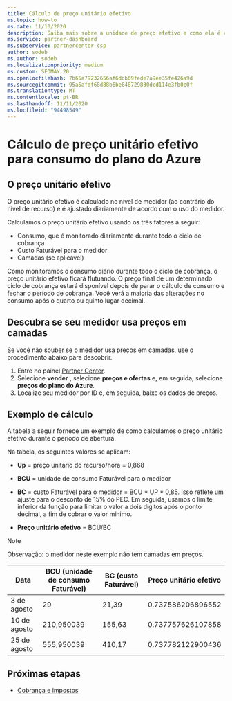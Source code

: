 ```yaml
---
title: Cálculo de preço unitário efetivo
ms.topic: how-to
ms.date: 11/10/2020
description: Saiba mais sobre a unidade de preço efetivo e como ela é calculada. Inclui um cálculo de exemplo.
ms.service: partner-dashboard
ms.subservice: partnercenter-csp
author: sodeb
ms.author: sodeb
ms.localizationpriority: medium
ms.custom: SEOMAY.20
ms.openlocfilehash: 7b65a79232656af6ddb69fede7a9ee35fe426a9d
ms.sourcegitcommit: 95a5afdf68d88b6be848729830dcd114e3fb0c0f
ms.translationtype: MT
ms.contentlocale: pt-BR
ms.lasthandoff: 11/11/2020
ms.locfileid: "94498549"
---
```

# <a name="effective-unit-price-calculation-for-azure-plan-consumption"></a>Cálculo de preço unitário efetivo para consumo do plano do Azure

## <a name="the-effective-unit-price"></a>O preço unitário efetivo

O preço unitário efetivo é calculado no nível de medidor (ao contrário do nível de recurso) e é ajustado diariamente de acordo com o uso do medidor.

Calculamos o preço unitário efetivo usando os três fatores a seguir:

- Consumo, que é monitorado diariamente durante todo o ciclo de cobrança
- Custo Faturável para o medidor
- Camadas (se aplicável)

Como monitoramos o consumo diário durante todo o ciclo de cobrança, o preço unitário efetivo ficará flutuando. O preço final de um determinado ciclo de cobrança estará disponível depois de parar o cálculo de consumo e fechar o período de cobrança. Você verá a maioria das alterações no consumo após o quarto ou quinto lugar decimal.

## <a name="find-out-whether-your-meter-uses-tiered-pricing"></a>Descubra se seu medidor usa preços em camadas

Se você não souber se o medidor usa preços em camadas, use o procedimento abaixo para descobrir. 

1. Entre no painel [Partner Center](https://partner.microsoft.com/dashboard/).
2. Selecione **vender** , selecione **preços e ofertas** e, em seguida, selecione **preços do plano do Azure**.
3. Localize seu medidor por ID e, em seguida, baixe os dados de preços. 

## <a name="sample-calculation"></a>Exemplo de cálculo

A tabela a seguir fornece um exemplo de como calculamos o preço unitário efetivo durante o período de abertura.

Na tabela, os seguintes valores se aplicam: 

- **Up** = preço unitário do recurso/hora = 0,868

- **BCU** = unidade de consumo Faturável para o medidor

- **BC** = custo Faturável para o medidor = BCU * UP * 0,85. Isso reflete um ajuste para o desconto de 15% do PEC. Em seguida, usamos o limite inferior da função para limitar o valor a dois dígitos após o ponto decimal, a fim de cobrar o valor mínimo. 

- **Preço unitário efetivo** = BCU/BC

>[!NOTE]
>Observação: o medidor neste exemplo não tem camadas em preços.

| Data | BCU (unidade de consumo Faturável) | BC (custo Faturável) | Preço unitário efetivo |
| ------ | ----------- | ----------- | ----------- |  
| 3 de agosto | 29 | 21,39 | 0.737586206896552 |
| 10 de agosto | 210,950039 | 155,63 | 0.737757626107858 |
| 25 de agosto | 555,950039 | 410,17 | 0.737782122900436 |

## <a name="next-steps"></a>Próximas etapas

- [Cobrança e impostos](billing.md)

